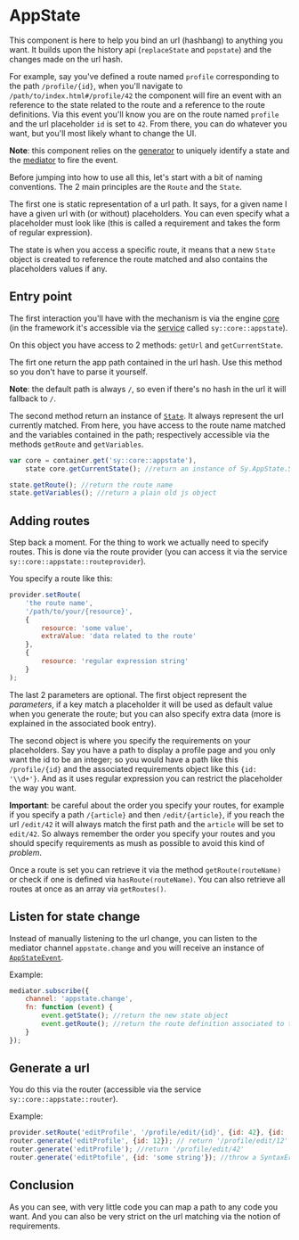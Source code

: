 # AppState

This component is here to help you bind an url (hashbang) to anything you want. It builds upon the history api (`replaceState` and `popstate`) and the changes made on the url hash.

For example, say you've defined a route named `profile` corresponding to the path `/profile/{id}`, when you'll navigate to `/path/to/index.html#/profile/42` the component will fire an event with an reference to the state related to the route and a reference to the route definitions. Via this event you'll know you are on the route named `profile` and the url placeholder `id` is set to `42`. From there, you can do whatever you want, but you'll most likely whant to change the UI.

**Note**: this component relies on the [generator](../src/Lib/Generator/UUID.js) to uniquely identify a state and the [mediator](Mediator.md) to fire the event.

Before jumping into how to use all this, let's start with a bit of naming conventions. The 2 main principles are the `Route` and the `State`.

The first one is static representation of a url path. It says, for a given name I have a given url with (or without) placeholders. You can even specify what a placeholder must look like (this is called a requirement and takes the form of regular expression).

The state is when you access a specific route, it means that a new `State` object is created to reference the route matched and also contains the placeholders values if any.

## Entry point

The first interaction you'll have with the mechanism is via the engine [core](../src/AppState/Core.js) (in the framework it's accessible via the [service](Service-container.md) called `sy::core::appstate`).

On this object you have access to 2 methods: `getUrl` and `getCurrentState`.

The firt one return the app path contained in the url hash. Use this method so you don't have to parse it yourself.

**Note**: the default path is always `/`, so even if there's no hash in the url it will fallback to `/`.

The second method return an instance of [`State`](../src/AppState/State.js). It always represent the url currently matched. From here, you have access to the route name matched and the variables contained in the path; respectively accessible via the methods `getRoute` and `getVariables`.

```js
var core = container.get('sy::core::appstate'),
    state core.getCurrentState(); //return an instance of Sy.AppState.State

state.getRoute(); //return the route name
state.getVariables(); //return a plain old js object
```

## Adding routes

Step back a moment. For the thing to work we actually need to specify routes. This is done via the route provider (you can access it via the service `sy::core::appstate::routeprovider`).

You specify a route like this:
```js
provider.setRoute(
    'the route name',
    '/path/to/your/{resource}',
    {
        resource: 'some value',
        extraValue: 'data related to the route'
    },
    {
        resource: 'regular expression string'
    }
);
```
The last 2 parameters are optional. The first object represent the *parameters*, if a key match a placeholder it will be used as default value when you generate the route; but you can also specify extra data (more is explained in the associated book entry).

The second object is where you specify the requirements on your placeholders. Say you have a path to display a profile page and you only want the id to be an integer; so you would have a path like this `/profile/{id}` and the associated requirements object like this `{id: '\\d+'}`. And as it uses regular expression you can restrict the placeholder the way you want.

**Important**: be careful about the order you specify your routes, for example if you specify a path `/{article}` and then `/edit/{article}`, if you reach the url `/edit/42` it will always match the first path and the `article` will be set to `edit/42`. So always remember the order you specify your routes and you should specify requirements as mush as possible to avoid this kind of *problem*.

Once a route is set you can retrieve it via the method `getRoute(routeName)` or check if one is defined via `hasRoute(routeName)`. You can also retrieve all routes at once as an array via `getRoutes()`.

## Listen for state change

Instead of manually listening to the url change, you can listen to the mediator channel `appstate.change` and you will receive an instance of [`AppStateEvent`](../src/AppState/AppStateEvent.js).

Example:
```js
mediator.subscribe({
    channel: 'appstate.change',
    fn: function (event) {
        event.getState(); //return the new state object
        event.getRoute(); //return the route definition associated to the state
    }
});
```

## Generate a url

You do this via the router (accessible via the service `sy::core::appstate::router`).

Example:
```js
provider.setRoute('editProfile', '/profile/edit/{id}', {id: 42}, {id: '\\d+'});
router.generate('editProfile', {id: 12}); // return '/profile/edit/12'
router.generate('editProfile'); //return '/profile/edit/42'
router.generate('editPtofile', {id: 'some string'}); //throw a SyntaxError as id doesn't fulfill its requirement
```

## Conclusion

As you can see, with very little code you can map a path to any code you want. And you can also be very strict on the url matching via the notion of requirements.